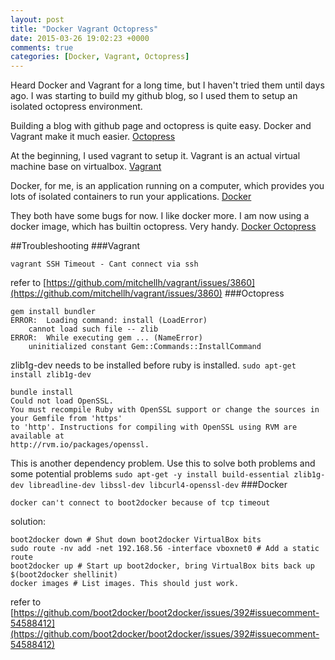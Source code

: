 ```yaml
---
layout: post
title: "Docker Vagrant Octopress"
date: 2015-03-26 19:02:23 +0000
comments: true
categories: [Docker, Vagrant, Octopress] 
---
```

Heard Docker and Vagrant for a long time, but I haven't tried them until days ago. I was starting to build my github blog, so I used them to setup an isolated octopress environment.

Building a blog with github page and octopress is quite easy. Docker and Vagrant make it much easier. [Octopress](http://octopress.org/)

At the beginning, I used vagrant to setup it. Vagrant is an actual virtual machine base on virtualbox. [Vagrant](https://www.vagrantup.com/)

Docker, for me, is an application running on a computer, which provides you lots of isolated containers to run your applications. [Docker](https://www.docker.com/)

They both have some bugs for now. I like docker more. I am now using a docker image, which has builtin octopress. Very handy. [Docker Octopress](https://github.com/aratana/docker-octopress)

##Troubleshooting
###Vagrant
```
vagrant SSH Timeout - Cant connect via ssh
```
refer to [https://github.com/mitchellh/vagrant/issues/3860](https://github.com/mitchellh/vagrant/issues/3860)
###Octopress
```
gem install bundler
ERROR:  Loading command: install (LoadError)
    cannot load such file -- zlib
ERROR:  While executing gem ... (NameError)
    uninitialized constant Gem::Commands::InstallCommand
```
zlib1g-dev needs to be installed before ruby is installed.
`sudo apt-get install zlib1g-dev`

```
bundle install
Could not load OpenSSL.
You must recompile Ruby with OpenSSL support or change the sources in your Gemfile from 'https'
to 'http'. Instructions for compiling with OpenSSL using RVM are available at
http://rvm.io/packages/openssl.
```
This is another dependency problem.
Use this to solve both problems and some potential problems
`sudo apt-get -y install build-essential zlib1g-dev libreadline-dev libssl-dev libcurl4-openssl-dev`
###Docker
```
docker can't connect to boot2docker because of tcp timeout
```
solution:
```
boot2docker down # Shut down boot2docker VirtualBox bits
sudo route -nv add -net 192.168.56 -interface vboxnet0 # Add a static route
boot2docker up # Start up boot2docker, bring VirtualBox bits back up
$(boot2docker shellinit)
docker images # List images. This should just work.
```
refer to [https://github.com/boot2docker/boot2docker/issues/392#issuecomment-54588412](https://github.com/boot2docker/boot2docker/issues/392#issuecomment-54588412)
